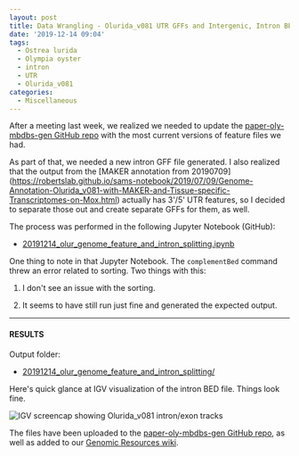 ```yaml
---
layout: post
title: Data Wrangling - Olurida_v081 UTR GFFs and Intergenic, Intron BED files
date: '2019-12-14 09:04'
tags:
  - Ostrea lurida
  - Olympia oyster
  - intron
  - UTR
  - Olurida_v081
categories:
  - Miscellaneous
---
```

After a meeting last week, we realized we needed to update the [paper-oly-mbdbs-gen GitHub repo](https://github.com/sr320/paper-oly-mbdbs-gen/tree/master/genome-features) with the most current versions of feature files we had.

As part of that, we needed a new intron GFF file generated. I also realized that the output from the [MAKER annotation from 20190709]
(https://robertslab.github.io/sams-notebook/2019/07/09/Genome-Annotation-Olurida_v081-with-MAKER-and-Tissue-specific-Transcriptomes-on-Mox.html) actually has 3'/5' UTR features, so I decided to separate those out and create separate GFFs for them, as well.

The process was performed in the following Jupyter Notebook (GitHub):

- [20191214_olur_genome_feature_and_intron_splitting.ipynb](https://github.com/RobertsLab/code/blob/master/notebooks/sam/20191214_olur_genome_feature_and_intron_splitting.ipynb)

One thing to note in that Jupyter Notebook. The `complementBed` command threw an error related to sorting. Two things with this:

1. I don't see an issue with the sorting.

2. It seems to have still run just fine and generated the expected output.

---

#### RESULTS

Output folder:

- [20191214_olur_genome_feature_and_intron_splitting/](https://gannet.fish.washington.edu/Atumefaciens/20191214_olur_genome_feature_and_intron_splitting/)


Here's quick glance at IGV visualization of the intron BED file. Things look fine.

![IGV screencap showing Olurida_v081 intron/exon tracks](https://github.com/RobertsLab/sams-notebook/blob/master/images/screencaps/20191214_olur_Olurida_v081_intron_igv.png?raw=true)

The files have been uploaded to the [paper-oly-mbdbs-gen GitHub repo](https://github.com/sr320/paper-oly-mbdbs-gen/tree/master/genome-features), as well as added to our [Genomic Resources wiki](https://github.com/RobertsLab/resources/wiki/Genomic-Resources).
